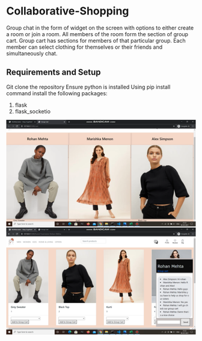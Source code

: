 # Collaborative-Shopping
Group chat in the form of widget on the screen with options to either create a room or join a room. All members of the room form the section of group cart. Group cart has sections for members of that particular group. Each member can select clothing for themselves or their friends and simultaneously chat.

## Requirements and Setup
Git clone the repository
Ensure python is installed
Using pip install command install the following packages:
1. flask
2. flask_socketio

<img src="/static/cart.png" >
<img src="/static/group chat.png">
